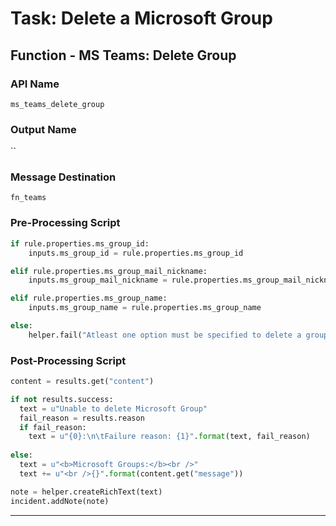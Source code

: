 <!--
    DO NOT MANUALLY EDIT THIS FILE
    THIS FILE IS AUTOMATICALLY GENERATED WITH resilient-sdk codegen
-->

# Task: Delete a Microsoft Group

## Function - MS Teams: Delete Group

### API Name
`ms_teams_delete_group`

### Output Name
``

### Message Destination
`fn_teams`

### Pre-Processing Script
```python
if rule.properties.ms_group_id:
    inputs.ms_group_id = rule.properties.ms_group_id

elif rule.properties.ms_group_mail_nickname:
    inputs.ms_group_mail_nickname = rule.properties.ms_group_mail_nickname

elif rule.properties.ms_group_name:
    inputs.ms_group_name = rule.properties.ms_group_name

else:
    helper.fail("Atleast one option must be specified to delete a group")
```

### Post-Processing Script
```python
content = results.get("content")

if not results.success:
  text = u"Unable to delete Microsoft Group"
  fail_reason = results.reason
  if fail_reason:
    text = u"{0}:\n\tFailure reason: {1}".format(text, fail_reason)
    
else:
  text = u"<b>Microsoft Groups:</b><br />"
  text += u"<br />{}".format(content.get("message"))

note = helper.createRichText(text)
incident.addNote(note)

```

---

